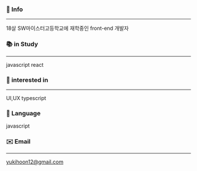 ### 🐶 Info
---
18살 SW마이스터고등학교에 재학중인 front-end 개발자

### 📚 in Study
---
javascript
react
### 🧐 interested in
---
UI,UX
typescript
### 📖 Language
javascript
### ✉️ Email
---
yukihoon12@gmail.com

<!--
**jhoon12/jhoon12** is a ✨ _special_ ✨ repository because its `README.md` (this file) appears on your GitHub profile.

Here are some ideas to get you started:

- 🔭 I’m currently working on ...
- 🌱 I’m currently learning ...
- 👯 I’m looking to collaborate on ...
- 🤔 I’m looking for help with ...
- 💬 Ask me about ...
- 📫 How to reach me: ...
- 😄 Pronouns: ...
- ⚡ Fun fact: ...
-->
